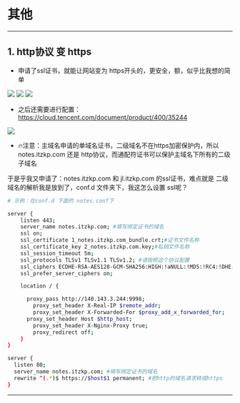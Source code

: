 # 其他

---

## 1. http协议 变 https

- 申请了ssl证书，就能让网站变为 https开头的，更安全，额，似乎比我想的简单

<img src="https://itzkp-1253302184.cos.ap-beijing.myqcloud.com/github%E5%9B%BE%E7%89%87/notes/11.png" />
<img src="https://itzkp-1253302184.cos.ap-beijing.myqcloud.com/github%E5%9B%BE%E7%89%87/notes/9.png" />
<img src="https://itzkp-1253302184.cos.ap-beijing.myqcloud.com/github%E5%9B%BE%E7%89%87/notes/10.png" />

- 之后还需要进行配置：https://cloud.tencent.com/document/product/400/35244

<img src="https://itzkp-1253302184.cos.ap-beijing.myqcloud.com/github%E5%9B%BE%E7%89%87/notes/12.png" />

- 🔥注意：主域名申请的单域名证书，二级域名不在https加密保护内，所以 notes.itzkp.com 还是 http协议，而通配符证书可以保护主域名下所有的二级子域名

于是乎我又申请了：notes.itzkp.com 和 jl.itzkp.com 的ssl证书，难点就是 二级域名的解析我是放到了，conf.d 文件夹下，我这怎么设置 ssl呢？

```sh
# 示例：在conf.d 下面的 notes.conf下

server {
	listen 443;
    server_name notes.itzkp.com; #填写绑定证书的域名
    ssl on;
    ssl_certificate 1_notes.itzkp.com_bundle.crt;#证书文件名称
    ssl_certificate_key 2_notes.itzkp.com.key;#私钥文件名称
    ssl_session_timeout 5m;
    ssl_protocols TLSv1 TLSv1.1 TLSv1.2; #请按照这个协议配置
    ssl_ciphers ECDHE-RSA-AES128-GCM-SHA256:HIGH:!aNULL:!MD5:!RC4:!DHE;#请按照这个套件配置
    ssl_prefer_server_ciphers on;

    location / {

      proxy_pass http://140.143.3.244:9998;
    	proxy_set_header X-Real-IP $remote_addr;
   	 	proxy_set_header X-Forwarded-For $proxy_add_x_forwarded_for;
   	  proxy_set_header Host $http_host;
  		proxy_set_header X-Nginx-Proxy true;
  		proxy_redirect off;        
    }
}

server {
  listen 80;
  server_name notes.itzkp.com; #填写绑定证书的域名
  rewrite ^(.*)$ https://$host$1 permanent; #把http的域名请求转成https
}

```

---